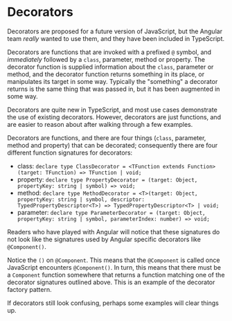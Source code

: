 # Decorators

Decorators are proposed for a future version of JavaScript, but
the Angular team _really_ wanted to use them, and they have been included in
TypeScript.

Decorators are functions that are invoked with a prefixed `@` symbol, and
_immediately_ followed by a `class`, parameter, method or property.  The
decorator function is supplied information about the `class`, parameter or
method, and the decorator function returns something in its place, or
manipulates its target in some way.  Typically the "something" a decorator
returns is the same thing that was passed in, but it has been augmented in some
way.

Decorators are quite new in TypeScript, and most use cases demonstrate the
use of existing decorators. However, decorators are just functions, and are
easier to reason about after walking through a few examples.

Decorators are functions, and there are four things (`class`, parameter,
method and property) that can be decorated; consequently there are four
different function signatures for decorators:

- class: `declare type ClassDecorator = <TFunction extends Function>(target: TFunction) => TFunction | void;`
- property: `declare type PropertyDecorator = (target: Object, propertyKey: string | symbol) => void;`
- method: `declare type MethodDecorator = <T>(target: Object, propertyKey: string | symbol, descriptor: TypedPropertyDescriptor<T>) => TypedPropertyDescriptor<T> | void;`
- parameter: `declare type ParameterDecorator = (target: Object, propertyKey: string | symbol, parameterIndex: number) => void;`

Readers who have played with Angular will notice that these signatures do
not look like the signatures used by Angular specific decorators like
`@Component()`.

Notice the `()` on `@Component`.  This means that the `@Component` is
called once JavaScript encounters `@Component()`.  In turn, this means that
there must be a `Component` function somewhere that returns a function matching
one of the decorator signatures outlined above. This is an example of the
decorator factory pattern.

If decorators still look confusing, perhaps some examples will clear things up.
